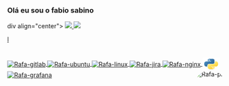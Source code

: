 ### Olá eu sou o fabio sabino

<!--
**Fabiodmx/fabiodmx**


- 🔭 Hoje eu estou estagiando  com cloud devops...
- 🌱 Estudando •DevOps Vagrant, Ansible, Git, Docker, Jenkins, Sonarqube, Prometheus, Grafana e Kubernetes,aws cloud..
- 👯 Faço facudades na anhaguera redes de computadores....
- 🤔 Tenho 33 anos..
- 💬 
- 📫
- 😄 
.
-->
div align="center">
  <a href="https://github.com/rafaballerini">
  <img height="180em" src="https://github-readme-stats.vercel.app/api?username=fabiodmx&show_icons=true&theme=dracula&include_all_commits=true&count_private=true"/>
  <img height="180em" src="https://github-readme-stats.vercel.app/api/top-langs/?username=fabiodmx&layout=compact&langs_count=7&theme=dracula"/>
</div>l
<div style="display: inline_block"><br>
  
  
  </div>
 <div style="display: inline_block"><br>
  <img align="center" alt="Rafa-gitlab" height="30" width="40" src="https://cdn.jsdelivr.net/gh/devicons/devicon/icons/gitlab/gitlab-original.svg" />
  <img align="center" alt="Rafa-ubuntu" height="30" width="40" src="https://cdn.jsdelivr.net/gh/devicons/devicon/icons/ubuntu/ubuntu-plain.svg" />
  <img align="center" alt="Rafa-linux" height="30" width="40" src="https://cdn.jsdelivr.net/gh/devicons/devicon/icons/linux/linux-original.svg" />
  
  <img align="center" alt="Rafa-jira" height="30" width="40" src="https://cdn.jsdelivr.net/gh/devicons/devicon/icons/jira/jira-original.svg" />
  <img align="center" alt="Rafa-nginx" height="30" width="40" src="https://cdn.jsdelivr.net/gh/devicons/devicon/icons/nginx/nginx-original.svg" />
  <img align="center" alt="Rafa-Python" height="30" width="40" src="https://raw.githubusercontent.com/devicons/devicon/master/icons/python/python-original.svg">
  <img align="center" alt="Rafa-grafana" height="30" width="40" src="https://cdn.jsdelivr.net/gh/devicons/devicon/icons/grafana/grafana-original.svg" />
  <img align="right" alt="Rafa-pic" height="150" style="border-radius:50px;" src="https://media.discordapp.net/attachments/639956127056134178/890373478988013628/Publicacoes_Instagram_1_1.png?width=676&height=676" 
  
</div> 
            
      
</div>
